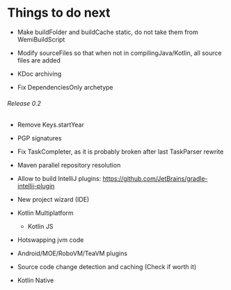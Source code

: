 # Things to do next

- Make buildFolder and buildCache static, do not take them from WemiBuildScript

- Modify sourceFiles so that when not in compilingJava/Kotlin, all source files are added

- KDoc archiving

- Fix DependenciesOnly archetype

###### Release 0.2

- Remove Keys.startYear

- PGP signatures

- Fix TaskCompleter, as it is probably broken after last TaskParser rewrite

- Maven parallel repository resolution

- Allow to build IntelliJ plugins: https://github.com/JetBrains/gradle-intellij-plugin

- New project wizard (IDE)

- Kotlin Multiplatform
	- Kotlin JS

- Hotswapping jvm code

- Android/MOE/RoboVM/TeaVM plugins

- Source code change detection and caching (Check if worth it)

- Kotlin Native